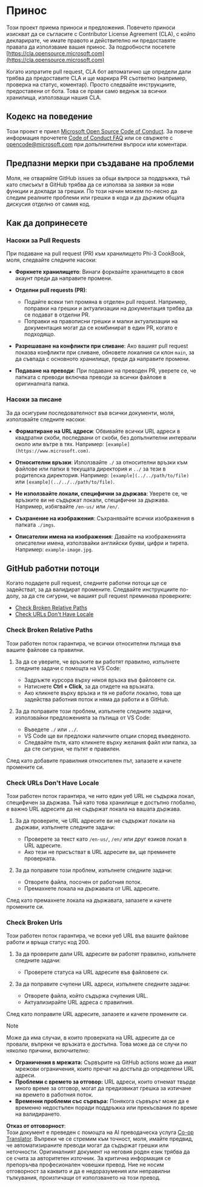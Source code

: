 <!--
CO_OP_TRANSLATOR_METADATA:
{
  "original_hash": "90d0d072cf26ccc1f271a580d3e45d70",
  "translation_date": "2025-07-16T14:46:04+00:00",
  "source_file": "CONTRIBUTING.md",
  "language_code": "bg"
}
-->
# Принос

Този проект приема приноси и предложения. Повечето приноси изискват да се съгласите с Contributor License Agreement (CLA), с който декларирате, че имате правото и действително ни предоставяте правата да използваме вашия принос. За подробности посетете [https://cla.opensource.microsoft.com](https://cla.opensource.microsoft.com)

Когато изпратите pull request, CLA бот автоматично ще определи дали трябва да предоставите CLA и ще маркира PR съответно (например, проверка на статус, коментар). Просто следвайте инструкциите, предоставени от бота. Това се прави само веднъж за всички хранилища, използващи нашия CLA.

## Кодекс на поведение

Този проект е приел [Microsoft Open Source Code of Conduct](https://opensource.microsoft.com/codeofconduct/).
За повече информация прочетете [Code of Conduct FAQ](https://opensource.microsoft.com/codeofconduct/faq/) или се свържете с [opencode@microsoft.com](mailto:opencode@microsoft.com) при допълнителни въпроси или коментари.

## Предпазни мерки при създаване на проблеми

Моля, не отваряйте GitHub issues за общи въпроси за поддръжка, тъй като списъкът в GitHub трябва да се използва за заявки за нови функции и доклади за грешки. По този начин можем по-лесно да следим реалните проблеми или грешки в кода и да държим общата дискусия отделно от самия код.

## Как да допринесете

### Насоки за Pull Requests

При подаване на pull request (PR) към хранилището Phi-3 CookBook, моля, следвайте следните насоки:

- **Форкнете хранилището**: Винаги форквайте хранилището в своя акаунт преди да направите промени.

- **Отделни pull requests (PR)**:
  - Подайте всеки тип промяна в отделен pull request. Например, поправки на грешки и актуализации на документация трябва да се подават в отделни PR.
  - Поправки на правописни грешки и малки актуализации на документация могат да се комбинират в един PR, когато е подходящо.

- **Разрешаване на конфликти при сливане**: Ако вашият pull request показва конфликти при сливане, обновете локалния си клон `main`, за да съвпада с основното хранилище, преди да направите промени.

- **Подаване на преводи**: При подаване на преводен PR, уверете се, че папката с преводи включва преводи за всички файлове в оригиналната папка.

### Насоки за писане

За да осигурим последователност във всички документи, моля, използвайте следните насоки:

- **Форматиране на URL адреси**: Обвивайте всички URL адреси в квадратни скоби, последвани от скоби, без допълнителни интервали около или вътре в тях. Например: `[example](https://www.microsoft.com)`.

- **Относителни връзки**: Използвайте `./` за относителни връзки към файлове или папки в текущата директория и `../` за тези в родителска директория. Например: `[example](../../path/to/file)` или `[example](../../../path/to/file)`.

- **Не използвайте локали, специфични за държава**: Уверете се, че връзките ви не съдържат локали, специфични за държава. Например, избягвайте `/en-us/` или `/en/`.

- **Съхранение на изображения**: Съхранявайте всички изображения в папката `./imgs`.

- **Описателни имена на изображения**: Давайте на изображенията описателни имена, използвайки английски букви, цифри и тирета. Например: `example-image.jpg`.

## GitHub работни потоци

Когато подадете pull request, следните работни потоци ще се задействат, за да валидират промените. Следвайте инструкциите по-долу, за да сте сигурни, че вашият pull request преминава проверките:

- [Check Broken Relative Paths](../..)
- [Check URLs Don't Have Locale](../..)

### Check Broken Relative Paths

Този работен поток гарантира, че всички относителни пътища във вашите файлове са правилни.

1. За да се уверите, че връзките ви работят правилно, изпълнете следните задачи с помощта на VS Code:
    - Задръжте курсора върху някоя връзка във файловете си.
    - Натиснете **Ctrl + Click**, за да отидете на връзката.
    - Ако кликнете върху връзка и тя не работи локално, това ще задейства работния поток и няма да работи и в GitHub.

1. За да поправите този проблем, изпълнете следните задачи, използвайки предложенията за пътища от VS Code:
    - Въведете `./` или `../`.
    - VS Code ще ви предложи наличните опции според въведеното.
    - Следвайте пътя, като кликнете върху желания файл или папка, за да сте сигурни, че пътят е правилен.

След като добавите правилния относителен път, запазете и качете промените си.

### Check URLs Don't Have Locale

Този работен поток гарантира, че нито един уеб URL не съдържа локал, специфичен за държава. Тъй като това хранилище е достъпно глобално, е важно URL адресите да не съдържат локала на вашата държава.

1. За да проверите, че URL адресите ви не съдържат локали на държави, изпълнете следните задачи:

    - Проверете за текст като `/en-us/`, `/en/` или друг езиков локал в URL адресите.
    - Ако тези не присъстват в URL адресите ви, ще преминете проверката.

1. За да поправите този проблем, изпълнете следните задачи:
    - Отворете файла, посочен от работния поток.
    - Премахнете локала на държавата от URL адресите.

След като премахнете локала на държавата, запазете и качете промените си.

### Check Broken Urls

Този работен поток гарантира, че всеки уеб URL във вашите файлове работи и връща статус код 200.

1. За да проверите дали URL адресите ви работят правилно, изпълнете следните задачи:
    - Проверете статуса на URL адресите във файловете си.

2. За да поправите счупени URL адреси, изпълнете следните задачи:
    - Отворете файла, който съдържа счупения URL.
    - Актуализирайте URL адреса с правилния.

След като поправите URL адресите, запазете и качете промените си.

> [!NOTE]
>
> Може да има случаи, в които проверката на URL адресите да се провали, въпреки че връзката е достъпна. Това може да се случи по няколко причини, включително:
>
> - **Ограничения в мрежата:** Сървърите на GitHub actions може да имат мрежови ограничения, които пречат на достъпа до определени URL адреси.
> - **Проблеми с времето за отговор:** URL адреси, които отнемат твърде много време за отговор, могат да предизвикат грешка за изтичане на времето в работния поток.
> - **Временни проблеми със сървъра:** Понякога сървърът може да е временно недостъпен поради поддръжка или прекъсвания по време на валидирането.

**Отказ от отговорност**:  
Този документ е преведен с помощта на AI преводаческа услуга [Co-op Translator](https://github.com/Azure/co-op-translator). Въпреки че се стремим към точност, моля, имайте предвид, че автоматизираните преводи могат да съдържат грешки или неточности. Оригиналният документ на неговия роден език трябва да се счита за авторитетен източник. За критична информация се препоръчва професионален човешки превод. Ние не носим отговорност за каквито и да е недоразумения или неправилни тълкувания, произтичащи от използването на този превод.